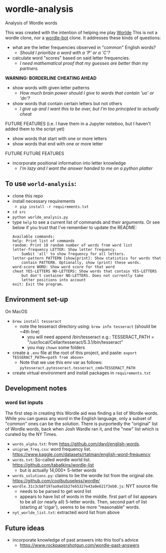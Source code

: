 # wordle-analysis
Analysis of Wordle words 


This was created with the intention of helping me play [Worlde](https://www.nytimes.com/games/wordle/index.html)
This is not a wordle clone, nor a [wordle-bot](https://www.nytimes.com/interactive/2022/upshot/wordle-bot.html) clone. It addresses these kinds of questions:
- what are the letter frequencies observed in "common" English words? 
    - *Should I prioritize a word with a 'P' or a 'C'?*
- calculate word "scores" based on said letter frequencies. 
    - *I need mathematical proof that my guesses are better than my partners.*

**WARNING: BORDERLINE CHEATING AHEAD**
- show words with given letter patterns
    - *How much brain power should I give to words that contain 'uo' or 'dn'?*
- show words that contain certain letters but not others
    - *I give up and I want this to be over, but I'm too principled to actually cheat*

FUTURE FEATURES 
(i.e. I have them in a Jupyter noteboo, but I haven't added them to the script yet)
- show words that start with one or more letters
- show words that end with one or more letter

FUTURE FUTURE FEATURES
- incorporate positional information into letter knowledge
    - *I'm lazy and I want the answer handed to me on a python platter*


## To use `world-analysis`:
- clone this repo
- install necessary requirements
    - `pip install -r requirements.txt`
- `cd src`
- `python worlde_analysis.py`
- type `help` to see a current list of commands and their arguments. Or see below if you trust that I've remember to update the README:
    ```
    Available commands:
    help: Print list of commands
    random: Print 10 random number of words from word list
    letter-frequency LETTER: Show letter frequency. 
        Sumbit 'all' to show frequency for all letters. 
    letter-pattern PATTERN [show|print]: Show statistics for words that
        contain PATTERN. Optionally, show (print) these words.
    word-score WORD: Show word score for that word
    cheat YES-LETTERS NO-LETTERS: Show words that contain YES-LETTERS
        but don't container NO-LETTERS. Does not currently take 
        letter positions into account
    exit: Exit the program.
    ```

## Environment set-up

On MacOS
- `brew install tesseract`
    - note the tesseract directory using: `brew info tesseract` 
      (should be ~4th line)
      - you will need append /bin/tesseract
      e.g.: TESSERACT_PATH = "/usr/local/Cellar/tesseract/5.3.1/bin/tesseract"
      - you may `chown` some folders
- create a  `.env` file at the root of this project, and paste:
    `export TESSERACT_PATH=<path from above>`
    - Note that we use this env var as follows:
    `pytesseract.pytesseract.tesseract_cmd=TESSERACT_PATH`
- create virtual environment and install packages in `requirements.txt`

## Development notes

### word list inputs
The first step in creating this Wordle aid was finding a list of Wordle words. While you can guess any word in the English language, only a subset of "common" ones can be the solution. There is purportedly the "original" list of Wordle words, back when Josh Wardle ran it, and the "new" list which is curated by the NY Times. 

- `words_alpha.txt`: from https://github.com/dwyl/english-words.
- `unigram_freq.csv`: word frequency list. https://www.kaggle.com/datasets/rtatman/english-word-frequency
- `words.txt`: So-called wordle world list. https://github.com/tabatkins/wordle-list
    - but is actually 14,000+ 5-letter words
- `words_solutions.py`: claims to be the wordle list from the original site. https://github.com/coolbutuseless/wordle/
- `wordle.31c3cb8f197aa9ad1b27e65327e43a0e621f3eb0.js`: NYT source file
    - needs to be parsed to get word list
    - appears to have list of words in the middle. first part of list appears to be all (or nearly all) 5-letter words. Then, second part of list (starting at 'cigar'), seems to be more "reasonable" words.
- `nyt_worlde_list.txt`: extracted word list from above

## Future ideas
- incorporate knowledge of past answers into this tool's advice
    - https://www.rockpapershotgun.com/wordle-past-answers
